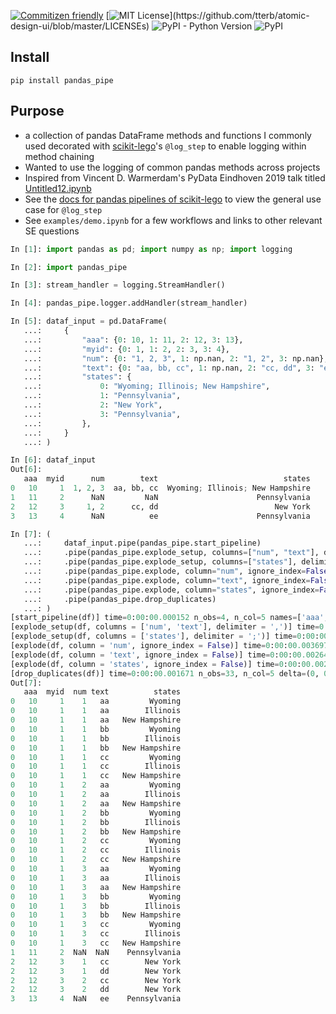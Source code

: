 [![Commitizen friendly](https://img.shields.io/badge/commitizen-friendly-brightgreen.svg)](https://github.com/commitizen-tools/commitizen) [![MIT License](https://img.shields.io/apm/l/atomic-design-ui.svg?)](https://github.com/tterb/atomic-design-ui/blob/master/LICENSEs) ![PyPI - Python Version](https://img.shields.io/pypi/pyversions/pandas_pipe) ![PyPI](https://img.shields.io/pypi/v/pandas_pipe)
## Install
```pip install pandas_pipe```
## Purpose
* a collection of pandas DataFrame methods and functions I commonly used decorated with [scikit-lego](https://scikit-lego.readthedocs.io/en/latest/index.html)'s `@log_step` to enable logging within method chaining
* Wanted to use the logging of common pandas methods across projects
* Inspired from Vincent D. Warmerdam's PyData Eindhoven 2019 talk titled [Untitled12.ipynb](https://www.youtube.com/watch?v=yXGCKqo5cEY)
* See the [docs for pandas pipelines of scikit-lego](https://scikit-lego.readthedocs.io/en/latest/pandas_pipeline.html) to view the general use case for `@log_step`
*  See `examples/demo.ipynb` for a few workflows and links to other relevant SE questions
```python
In [1]: import pandas as pd; import numpy as np; import logging

In [2]: import pandas_pipe

In [3]: stream_handler = logging.StreamHandler()

In [4]: pandas_pipe.logger.addHandler(stream_handler)

In [5]: dataf_input = pd.DataFrame(
   ...:     {
   ...:         "aaa": {0: 10, 1: 11, 2: 12, 3: 13},
   ...:         "myid": {0: 1, 1: 2, 2: 3, 3: 4},
   ...:         "num": {0: "1, 2, 3", 1: np.nan, 2: "1, 2", 3: np.nan},
   ...:         "text": {0: "aa, bb, cc", 1: np.nan, 2: "cc, dd", 3: "ee"},
   ...:         "states": {
   ...:             0: "Wyoming; Illinois; New Hampshire",
   ...:             1: "Pennsylvania",
   ...:             2: "New York",
   ...:             3: "Pennsylvania",
   ...:         },
   ...:     }
   ...: )

In [6]: dataf_input
Out[6]: 
   aaa  myid      num        text                            states
0   10     1  1, 2, 3  aa, bb, cc  Wyoming; Illinois; New Hampshire
1   11     2      NaN         NaN                      Pennsylvania
2   12     3     1, 2      cc, dd                          New York
3   13     4      NaN          ee                      Pennsylvania

In [7]: (
   ...:     dataf_input.pipe(pandas_pipe.start_pipeline)
   ...:     .pipe(pandas_pipe.explode_setup, columns=["num", "text"], delimiter=",")
   ...:     .pipe(pandas_pipe.explode_setup, columns=["states"], delimiter=";")
   ...:     .pipe(pandas_pipe.explode, column="num", ignore_index=False)
   ...:     .pipe(pandas_pipe.explode, column="text", ignore_index=False)
   ...:     .pipe(pandas_pipe.explode, column="states", ignore_index=False)
   ...:     .pipe(pandas_pipe.drop_duplicates)
   ...: )
[start_pipeline(df)] time=0:00:00.000152 n_obs=4, n_col=5 names=['aaa', 'myid', 'num', 'text', 'states']
[explode_setup(df, columns = ['num', 'text'], delimiter = ',')] time=0:00:00.001107 n_obs=4, n_col=5 delta=(0, 0)
[explode_setup(df, columns = ['states'], delimiter = ';')] time=0:00:00.000466 n_obs=4, n_col=5 delta=(0, 0)
[explode(df, column = 'num', ignore_index = False)] time=0:00:00.003697 n_obs=7, n_col=5 delta=(+3, 0)
[explode(df, column = 'text', ignore_index = False)] time=0:00:00.002642 n_obs=15, n_col=5 delta=(+8, 0)
[explode(df, column = 'states', ignore_index = False)] time=0:00:00.002184 n_obs=33, n_col=5 delta=(+18, 0)
[drop_duplicates(df)] time=0:00:00.001671 n_obs=33, n_col=5 delta=(0, 0)
Out[7]: 
   aaa  myid  num text          states
0   10     1    1   aa         Wyoming
0   10     1    1   aa        Illinois
0   10     1    1   aa   New Hampshire
0   10     1    1   bb         Wyoming
0   10     1    1   bb        Illinois
0   10     1    1   bb   New Hampshire
0   10     1    1   cc         Wyoming
0   10     1    1   cc        Illinois
0   10     1    1   cc   New Hampshire
0   10     1    2   aa         Wyoming
0   10     1    2   aa        Illinois
0   10     1    2   aa   New Hampshire
0   10     1    2   bb         Wyoming
0   10     1    2   bb        Illinois
0   10     1    2   bb   New Hampshire
0   10     1    2   cc         Wyoming
0   10     1    2   cc        Illinois
0   10     1    2   cc   New Hampshire
0   10     1    3   aa         Wyoming
0   10     1    3   aa        Illinois
0   10     1    3   aa   New Hampshire
0   10     1    3   bb         Wyoming
0   10     1    3   bb        Illinois
0   10     1    3   bb   New Hampshire
0   10     1    3   cc         Wyoming
0   10     1    3   cc        Illinois
0   10     1    3   cc   New Hampshire
1   11     2  NaN  NaN    Pennsylvania
2   12     3    1   cc        New York
2   12     3    1   dd        New York
2   12     3    2   cc        New York
2   12     3    2   dd        New York
3   13     4  NaN   ee    Pennsylvania
```